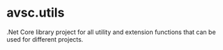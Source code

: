 # avsc.utils
.Net Core library project for all utility and extension functions that can be used for different projects.
